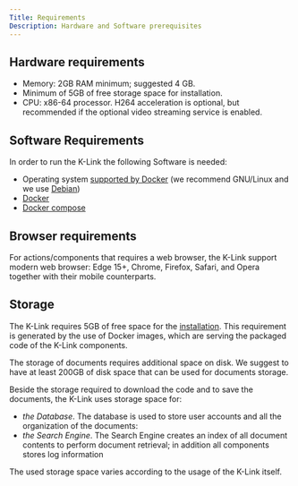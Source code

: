 ```yaml
---
Title: Requirements
Description: Hardware and Software prerequisites
---
```


## Hardware requirements

- Memory: 2GB RAM minimum; suggested 4 GB.
- Minimum of 5GB of free storage space for installation.
- CPU: x86-64 processor. H264 acceleration is optional, but recommended if the optional video streaming service is enabled.

## Software Requirements

In order to run the K-Link the following Software is needed:

- Operating system [supported by Docker](https://docs.docker.com/install/#server) (we recommend GNU/Linux and we use [Debian](https://debian.org))
- [Docker](https://www.docker.com/)
- [Docker compose](https://docs.docker.com/compose/)

## Browser requirements

For actions/components that requires a web browser, the K-Link support modern web browser: Edge 15+, Chrome, Firefox, Safari, and Opera together with their mobile counterparts.

## Storage

The K-Link requires 5GB of free space for the [installation](./installation.md). This requirement is generated by the use of Docker images, which are serving the packaged code of the K-Link components.

The storage of documents requires additional space on disk. We suggest to have at least 200GB of disk space that can be used for documents storage.

Beside the storage required to download the code and to save the documents, the K-Link uses storage space for:

- _the Database_. The database is used to store user accounts and all the organization of the documents:
- _the Search Engine_. The Search Engine creates an index of all document contents to perform document retrieval;
in addition all components stores log information

The used storage space varies according to the usage of the K-Link itself.
